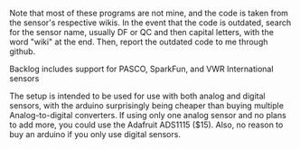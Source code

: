 Note that most of these programs are not mine, and the code is taken from the sensor's respective wikis.
In the event that the code is outdated, search for the sensor name, usually DF or QC and then capital letters, with the word "wiki" at the end.
Then, report the outdated code to me through github.

Backlog includes support for
PASCO, SparkFun, and VWR International sensors

The setup is intended to be used for use with both analog and digital sensors, with the arduino surprisingly being cheaper than buying multiple Analog-to-digital converters. If using only one analog sensor and no plans to add more, you could use the Adafruit ADS1115 ($15). Also, no reason to buy an arduino if you only use digital sensors.
